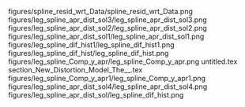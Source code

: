 figures/spline_resid_wrt_Data/spline_resid_wrt_Data.png
figures/leg_spline_apr_dist_sol3/leg_spline_apr_dist_sol3.png
figures/leg_spline_apr_dist_sol2/leg_spline_apr_dist_sol2.png
figures/leg_spline_apr_dist_sol1/leg_spline_apr_dist_sol1.png
figures/leg_spline_dif_hist1/leg_spline_dif_hist1.png
figures/leg_spline_dif_hist/leg_spline_dif_hist.png
figures/leg_spline_Comp_y_apr/leg_spline_Comp_y_apr.png
untitled.tex
section_New_Distortion_Model_The__.tex
figures/leg_spline_Comp_y_apr1/leg_spline_Comp_y_apr1.png
figures/leg_spline_apr_dist_sol4/leg_spline_apr_dist_sol4.png
figures/leg_spline_apr_dist_sol/leg_spline_dif_hist.png
